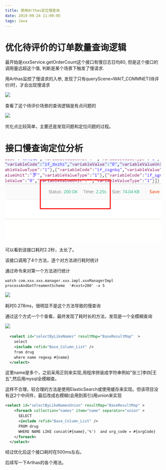 ```yaml
---
title: 使用Arthas定位慢查询
date: 2019-09-24 11:09:05
tags: Java
---
```




# 优化待评价的订单数量查询逻辑



最开始是xxxService.getOrderCount这个接口有慢日志日均80, 但是这个接口的调用量远超这个值, 判断是某个场景下触发了慢请求.

用Arthas监控了慢请求的入参, 发现了只有queryScene=WAIT_COMMNET(待评价)时，才会出现慢请求

![](1.jpg)  



查看了这个待评价场景的查询逻辑是有点问题的



![](2.jpg) 



优化点比较简单，主要还是发现问题和定位问题的过程。



# 接口慢查询定位分析

![](3.png)

可以看到该接口耗时2.2秒，太长了。 

该接口调用了4个方法，逐个对方法进行耗时统计

通过命令来对第一个方法进行统计

```shell
watch com.xxx.xxx.manager.xxx.impl.xxxManagerImpl  processAndGetTreamentScheme  '#cost>200' -x 5 
```

![](4.png)

耗时0.278ms，很明显不是这个方法导致的慢查询

通过这个方式一个个查看，最终发现了耗时长的方法，发现是一个全模糊查询

![](5.png)



```xml
  <select id="selectByLikeNames" resultMap="BaseResultMap"  >
    select
    <include refid="Base_Column_List" />
    from drug
    where name regexp #{name}
  </select>
```

这里name是多个，之前采用正则来实现,用程序拼装成字符串例如"张三|李四|王五",然后用mysql全模糊查。

这样不合理，较合理的方法是使用ElasticSearch或使用缓存来实现。但该项目没有这2个中间件，最后改成右模糊(会用到索引)用union来实现

```xml
<select id="selectByLikeNamesUnion" resultMap="BaseResultMap" >
    <foreach collection="names" item="name" separator="union" >
      SELECT
      <include refid="Base_Column_List" />
      FROM drug
      WHERE NAME LIKE concat(#{name},'%')  and org_code = #{orgCode}
    </foreach>
  </select>
```

经过优化后这个接口耗时在500ms左右。 



后续写一下Arthas的各个用法。 